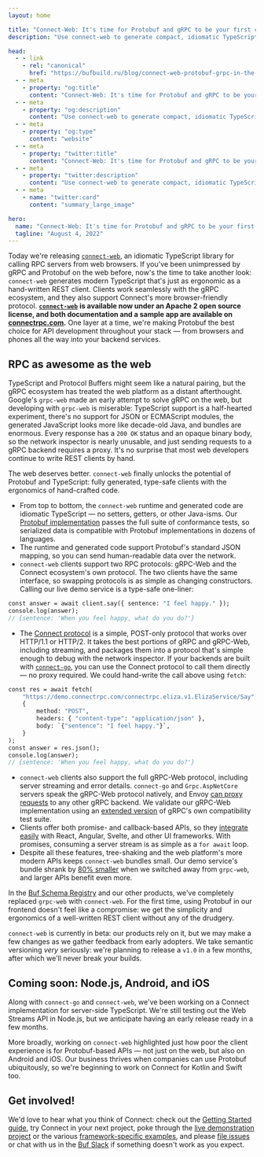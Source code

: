```yaml
---
layout: home

title: "Connect-Web: It's time for Protobuf and gRPC to be your first choice in the browser"
description: "Use connect-web to generate compact, idiomatic TypeScript clients for your Protobuf APIs."

head:
  - - link
    - rel: "canonical"
      href: "https://bufbuild.ru/blog/connect-web-protobuf-grpc-in-the-browser"
  - - meta
    - property: "og:title"
      content: "Connect-Web: It's time for Protobuf and gRPC to be your first choice in the browser"
  - - meta
    - property: "og:description"
      content: "Use connect-web to generate compact, idiomatic TypeScript clients for your Protobuf APIs."
  - - meta
    - property: "og:type"
      content: "website"
  - - meta
    - property: "twitter:title"
      content: "Connect-Web: It's time for Protobuf and gRPC to be your first choice in the browser"
  - - meta
    - property: "twitter:description"
      content: "Use connect-web to generate compact, idiomatic TypeScript clients for your Protobuf APIs."
  - - meta
    - name: "twitter:card"
      content: "summary_large_image"

hero:
  name: "Connect-Web: It's time for Protobuf and gRPC to be your first choice in the browser"
  tagline: "August 4, 2022"
---
```


Today we're releasing [`connect-web`](https://github.com/connectrpc/connect-es), an idiomatic TypeScript library for calling RPC servers from web browsers. If you've been unimpressed by gRPC and Protobuf on the web before, now's the time to take another look: `connect-web` generates modern TypeScript that's just as ergonomic as a hand-written REST client. Clients work seamlessly with the gRPC ecosystem, and they also support Connect's more browser-friendly protocol. [**`connect-web`**](https://github.com/connectrpc/connect-es) **is available now under an Apache 2 open source license, and both documentation and a sample app are available on** [**connectrpc.com**](https://connectrpc.com/)**.** One layer at a time, we're making Protobuf the best choice for API development throughout your stack — from browsers and phones all the way into your backend services.

## RPC as awesome as the web

TypeScript and Protocol Buffers might seem like a natural pairing, but the gRPC ecosystem has treated the web platform as a distant afterthought. Google's `grpc-web` made an early attempt to solve gRPC on the web, but developing with `grpc-web` is miserable: TypeScript support is a half-hearted experiment, there's no support for JSON or ECMAScript modules, the generated JavaScript looks more like decade-old Java, and bundles are enormous. Every response has a `200 OK` status and an opaque binary body, so the network inspector is nearly unusable, and just sending requests to a gRPC backend requires a proxy. It's no surprise that most web developers continue to write REST clients by hand.

The web deserves better. `connect-web` finally unlocks the potential of Protobuf and TypeScript: fully generated, type-safe clients with the ergonomics of hand-crafted code.

- From top to bottom, the `connect-web` runtime and generated code are idiomatic TypeScript — no setters, getters, or other Java-isms. Our [Protobuf implementation](https://github.com/bufbuild/protobuf-es) passes the full suite of conformance tests, so serialized data is compatible with Protobuf implementations in dozens of languages.
- The runtime and generated code support Protobuf's standard JSON mapping, so you can send human-readable data over the network.
- `connect-web` clients support two RPC protocols: gRPC-Web and the Connect ecosystem's own protocol. The two clients have the same interface, so swapping protocols is as simple as changing constructors. Calling our live demo service is a type-safe one-liner:

```protobuf
const answer = await client.say({ sentence: "I feel happy." });
console.log(answer);
// {sentence: 'When you feel happy, what do you do?'}
```

- The [Connect protocol](https://connectrpc.com/docs/protocol) is a simple, POST-only protocol that works over HTTP/1.1 or HTTP/2. It takes the best portions of gRPC and gRPC-Web, including streaming, and packages them into a protocol that's simple enough to debug with the network inspector. If your backends are built with [`connect-go`](https://github.com/connectrpc/connect-go), you can use the Connect protocol to call them directly — no proxy required. We could hand-write the call above using `fetch`:

```protobuf
const res = await fetch(
    "https://demo.connectrpc.com/connectrpc.eliza.v1.ElizaService/Say",
    {
        method: "POST",
        headers: { "content-type": "application/json" },
        body: `{"sentence": "I feel happy."}`,
    }
);
const answer = res.json();
console.log(answer);
// {sentence: 'When you feel happy, what do you do?'}
```

- `connect-web` clients also support the full gRPC-Web protocol, including server streaming and error details. `connect-go` and `Grpc.AspNetCore` servers speak the gRPC-Web protocol natively, and Envoy [can proxy requests](https://www.envoyproxy.io/docs/envoy/latest/configuration/http/http_filters/grpc_web_filter) to any other gRPC backend. We validate our gRPC-Web implementation using an [extended version](https://github.com/connectrpc/conformance) of gRPC's own compatibility test suite.
- Clients offer both promise- and callback-based APIs, so they [integrate easily](https://github.com/connectrpc/examples-es) with React, Angular, Svelte, and other UI frameworks. With promises, consuming a server stream is as simple as a `for await` loop.
- Despite all these features, tree-shaking and the web platform's more modern APIs keeps `connect-web` bundles small. Our demo service's bundle shrank by [80% smaller](https://github.com/connectrpc/connect-es/blob/main/packages/connect-web-bench/README.md) when we switched away from `grpc-web`, and larger APIs benefit even more.

In the [Buf Schema Registry](https://buf.build/) and our other products, we've completely replaced `grpc-web` with `connect-web`. For the first time, using Protobuf in our frontend doesn't feel like a compromise: we get the simplicity and ergonomics of a well-written REST client without any of the drudgery.

`connect-web` is currently in beta: our products rely on it, but we may make a few changes as we gather feedback from early adopters. We take semantic versioning _very_ seriously: we're planning to release a `v1.0` in a few months, after which we'll never break your builds.

## Coming soon: Node.js, Android, and iOS

Along with `connect-go` and `connect-web`, we've been working on a Connect implementation for server-side TypeScript. We're still testing out the Web Streams API in Node.js, but we anticipate having an early release ready in a few months.

More broadly, working on `connect-web` highlighted just how poor the client experience is for Protobuf-based APIs — not just on the web, but also on Android and iOS. Our business thrives when companies can use Protobuf ubiquitously, so we're beginning to work on Connect for Kotlin and Swift too.

## Get involved!

We'd love to hear what you think of Connect: check out the [Getting Started guide](https://connectrpc.com/docs/web/getting-started), try Connect in your next project, poke through the [live demonstration project](https://github.com/connectrpc/examples-go) or the various [framework-specific examples](https://github.com/connectrpc/examples-es), and please [file issues](https://github.com/connectrpc/connect-es/issues) or chat with us in the [Buf Slack](https://buf.build/b/slack) if something doesn't work as you expect.

‍
